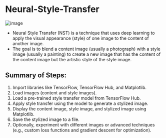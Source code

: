 # Neural-Style-Transfer
![image](https://github.com/user-attachments/assets/72d87a9e-4689-41cc-9f11-a9c51c023331)

* Neural Style Transfer (NST) is a technique that uses deep learning to apply the visual appearance (style) of one image to the content of another image. 
* The goal is to blend a content image (usually a photograph) with a style image (usually a painting) to create a new image that has the content of the content image but the artistic style of the style image.
## Summary of Steps:
  1. Import libraries like TensorFlow, TensorFlow Hub, and Matplotlib.
  2. Load images (content and style images).
  3. Load a pre-trained style transfer model from TensorFlow Hub.
  4. Apply style transfer using the model to generate a stylized image.
  5. Display the content image, style image, and stylized image using Matplotlib.
  6. Save the stylized image to a file.
  7. Optionally, experiment with different images or advanced techniques (e.g., custom loss functions and gradient descent for optimization).
